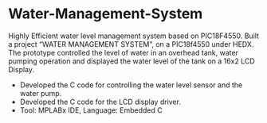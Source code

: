 # Water-Management-System
Highly Efficient water level management system based on PIC18F4550.
Built a project “WATER MANAGEMENT SYSTEM”, on a PIC18f4550 under HEDX. The prototype controlled the level of water in an overhead tank, water pumping operation and displayed the water level of the tank on a 16x2 LCD Display.

- Developed the C code for controlling the water level sensor and the water pump.
- Developed the C code for the LCD display driver.
- Tool: MPLABx IDE, Language: Embedded C
